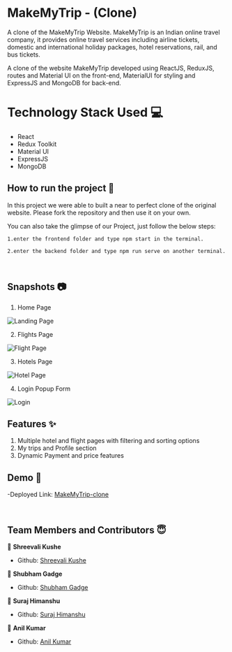 # MakeMyTrip - (Clone)

<p>A clone of the MakeMyTrip Website. MakeMyTrip is an Indian online travel company, it provides online travel services including airline tickets, domestic and international holiday packages, hotel reservations, rail, and bus tickets.</p>
  
  <p>A clone of the website MakeMyTrip developed using ReactJS, ReduxJS, routes and Material UI on the front-end, MaterialUI for styling and ExpressJS and MongoDB for back-end. </p>
  
  # Technology Stack Used 💻
- React
- Redux Toolkit
- Material UI
- ExpressJS
- MongoDB

## How to run the project 📑

In this project we were able to built a near to perfect clone of the original website. Please fork the repository and then use it on your own.

You can also take the glimpse of our Project, just follow the below steps:

    1.enter the frontend folder and type npm start in the terminal.

    2.enter the backend folder and type npm run serve on another terminal.

<br>

## Snapshots 📷

1. Home Page

![Landing Page](https://github.com/shreevalikushe/Make-my-trip-clone/blob/master/frontend/src/images/landing.png)

2. Flights Page

![Flight Page](https://github.com/shreevalikushe/Make-my-trip-clone/blob/master/frontend/src/images/flights.png)

3. Hotels Page

![Hotel Page](https://github.com/shreevalikushe/Make-my-trip-clone/blob/master/frontend/src/images/hotels.png)

4. Login Popup Form

![Login](https://github.com/shreevalikushe/Make-my-trip-clone/blob/master/frontend/src/images/login.png)

## Features ✨

1. Multiple hotel and flight pages with filtering and sorting options
2. My trips and Profile section
3. Dynamic Payment and price features
   <br/>

## Demo 🎥

-Deployed Link: [MakeMyTrip-clone](https://make-my-trip-clone.vercel.app/)

<br/>

## Team Members and Contributors 😇

👤 **Shreevali Kushe**

- Github: [Shreevali Kushe](https://github.com/shreevalikushe)

👤 **Shubham Gadge**

- Github: [Shubham Gadge](https://github.com/shubham-955)

👤 **Suraj Himanshu**

- Github: [Suraj Himanshu](https://github.com/surajhimanshu)

👤 **Anil Kumar**

- Github: [Anil Kumar](https://github.com/anil843324)
